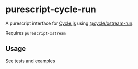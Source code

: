 # purescript-cycle-run

A purescript interface for [Cycle.js](http://cycle.js.org/) using
[@cycle/xstream-run](https://github.com/cyclejs/cyclejs/tree/master/xstream-run).

Requires `purescript-xstream`

## Usage

See tests and examples
